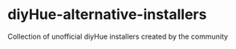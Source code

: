 # diyHue-alternative-installers
Collection of unofficial diyHue installers created by the community
